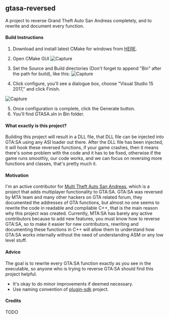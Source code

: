 ## gtasa-reversed
A project to reverse Grand Theft Auto San Andreas completely, and to rewrite and document every function. 

#### Build Instructions
1. Download and install latest CMake for windows from [HERE](https://cmake.org/download/).
2. Open CMake GUI 
![Capture](/uploads/9409c1da6c25fbe4423f750d45f29000/Capture.PNG)

3. Set the Source and Build directories (Don't forget to append "Bin" after the path for build), like this: 
![Capture](/uploads/a4c08a7094c1d8fe6727e24aad6c0203/Capture.PNG)
4. Click configure, you'll see a dialogue box, choose "Visual Studio 15 2017," and click Finish. 
 
![Capture](/uploads/3b70ee507958c3703e87c1ad8d09deb2/Capture.PNG)

5. Once configuration is complete, click the Generate button.
6. You'll find GTASA.sln in Bin folder.

#### What exactly is this project?
Building this project will result in a DLL file, that DLL file can be injected into GTA:SA using any ASI loader out there. After the DLL file has been injected, it will hook these reversed functions, if your game crashes, then it means there's some problem with the code and it has to be fixed, otherwise if the game runs smoothly, our code works, and we can focus on reversing more functions and classes, that's pretty much it. 

#### Motivation
I'm an active contributor for [Multi Theft Auto San Andreas](https://ww.mtasa.com), which is a project that adds multiplayer functionality to GTA:SA. GTA:SA was reversed by MTA team and many other hackers on GTA related forum, they documented the addresses of GTA functions, but almost no one seems to rewrite the code in readable and compilable C++, that is the main reason why this project was created. Currently, MTA:SA has barely any active contributors because to add new features, you must know how to reverse GTA:SA, so to make it easier for new contributors, rewriting and documenting these functions in C++ will allow them to understand how GTA:SA works internally without the need of understanding ASM or any low level stuff.

#### Advice
The goal is to rewrite every GTA:SA function exactly as you see in the executable, so anyone who is trying to reverse GTA:SA should find this project helpful. 

- It's okay to do minor improvements if deemed necessary.
- Use naming convention of [plugin-sdk](https://github.com/DK22Pac/plugin-sdk) project.

#### Credits
TODO